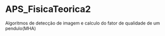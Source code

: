 # APS_FisicaTeorica2
Algoritmos de detecção de imagem e calculo do fator de qualidade de um pendulo(MHA)
